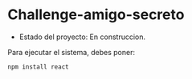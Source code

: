 <h1> Challenge-amigo-secreto</h1>

- Estado del proyecto: En construccion.

Para ejecutar el sistema, debes poner:

```npm install react```
